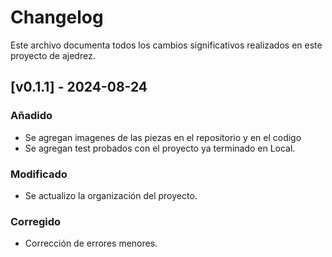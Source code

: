# Changelog

Este archivo documenta todos los cambios significativos realizados en este proyecto de ajedrez.

## [v0.1.1] - 2024-08-24

### Añadido
- Se agregan imagenes de las piezas en el repositorio y en el codigo
- Se agregan test probados con el proyecto ya terminado en Local.


### Modificado
- Se actualizo la organización del proyecto.

### Corregido
- Corrección de errores menores.